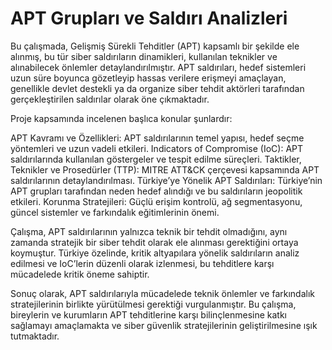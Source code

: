 # APT Grupları ve Saldırı Analizleri

Bu çalışmada, Gelişmiş Sürekli Tehditler (APT) kapsamlı bir şekilde ele alınmış, bu tür siber saldırıların dinamikleri, kullanılan teknikler ve alınabilecek önlemler detaylandırılmıştır. APT saldırıları, hedef sistemleri uzun süre boyunca gözetleyip hassas verilere erişmeyi amaçlayan, genellikle devlet destekli ya da organize siber tehdit aktörleri tarafından gerçekleştirilen saldırılar olarak öne çıkmaktadır.

Proje kapsamında incelenen başlıca konular şunlardır:

APT Kavramı ve Özellikleri: APT saldırılarının temel yapısı, hedef seçme yöntemleri ve uzun vadeli etkileri.
Indicators of Compromise (IoC): APT saldırılarında kullanılan göstergeler ve tespit edilme süreçleri.
Taktikler, Teknikler ve Prosedürler (TTP): MITRE ATT&CK çerçevesi kapsamında APT saldırılarının detaylandırılması.
Türkiye’ye Yönelik APT Saldırıları: Türkiye’nin APT grupları tarafından neden hedef alındığı ve bu saldırıların jeopolitik etkileri.
Korunma Stratejileri: Güçlü erişim kontrolü, ağ segmentasyonu, güncel sistemler ve farkındalık eğitimlerinin önemi.

Çalışma, APT saldırılarının yalnızca teknik bir tehdit olmadığını, aynı zamanda stratejik bir siber tehdit olarak ele alınması gerektiğini ortaya koymuştur. Türkiye özelinde, kritik altyapılara yönelik saldırıların analiz edilmesi ve IoC’lerin düzenli olarak izlenmesi, bu tehditlere karşı mücadelede kritik öneme sahiptir.

Sonuç olarak, APT saldırılarıyla mücadelede teknik önlemler ve farkındalık stratejilerinin birlikte yürütülmesi gerektiği vurgulanmıştır. Bu çalışma, bireylerin ve kurumların APT tehditlerine karşı bilinçlenmesine katkı sağlamayı amaçlamakta ve siber güvenlik stratejilerinin geliştirilmesine ışık tutmaktadır.
